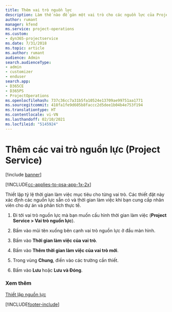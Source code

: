 ```yaml
---
title: Thêm vai trò nguồn lực
description: Làm thế nào để gán một vai trò cho các nguồn lực của Project Service
author: rumant
manager: kfend
ms.service: project-operations
ms.custom:
- dyn365-projectservice
ms.date: 7/31/2018
ms.topic: article
ms.author: rumant
audience: Admin
search.audienceType:
- admin
- customizer
- enduser
search.app:
- D365CE
- D365PS
- ProjectOperations
ms.openlocfilehash: 737c36cc7a31b5fa10524e13709ae99751aa1771
ms.sourcegitcommit: 418fa1fe9d605b8faccc2d5dee1b04b4e753f194
ms.translationtype: HT
ms.contentlocale: vi-VN
ms.lasthandoff: 02/10/2021
ms.locfileid: "5145924"
---
```

# <a name="add-resource-roles-project-service"></a>Thêm các vai trò nguồn lực (Project Service)

[!include [banner](../includes/psa-now-project-operations.md)]

[!INCLUDE[cc-applies-to-psa-app-1x-2x](../includes/cc-applies-to-psa-app-1x-2x.md)]

Thiết lập tỷ lệ thời gian làm việc mục tiêu cho từng vai trò. Các thiết đặt này xác định các nguồn lực sẵn có và thời gian làm việc khi bạn cung cấp nhân viên cho dự án và phân tích thực tế.  
  
1.  Đi tới vai trò nguồn lực mà bạn muốn cấu hình thời gian làm việc (**Project Service > Vai trò nguồn lực**).  
  
2.  Bấm vào mũi tên xuống bên cạnh vai trò nguồn lực ở đầu màn hình.  
  
3.  Bấm vào **Thời gian làm việc của vai trò**.  
  
4.  Bấm vào **Thêm thời gian làm việc của vai trò mới**.  
  
5.  Trong vùng **Chung**, điền vào các trường cần thiết.  
  
6.  Bấm vào **Lưu** hoặc **Lưu và Đóng**.  
  
### <a name="see-also"></a>Xem thêm  
 [Thiết lập nguồn lực](../psa/set-up-resources.md)


[!INCLUDE[footer-include](../includes/footer-banner.md)]